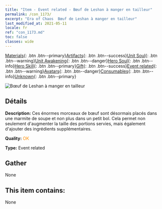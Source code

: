 ```yaml
---
title: "Item - Event related - Bœuf de Leshan à manger en tailleur"
permalink: /con_1173/
excerpt: "Era of Chaos  Bœuf de Leshan à manger en tailleur"
last_modified_at: 2021-05-11
locale: fr
ref: "con_1173.md"
toc: false
classes: wide
---
```

 [Materials](/ItemsFR/){: .btn .btn--primary}[Artifacts](/ItemsFR/Artifacts/){: .btn .btn--success}[Unit Soul](/ItemsFR/UnitSoul/){: .btn .btn--warning}[Unit Awakening](/ItemsFR/UnitAwakening/){: .btn .btn--danger}[Hero Soul](/ItemsFR/HeroSoul/){: .btn .btn--info}[Hero Skill](/ItemsFR/HeroSkill/){: .btn .btn--primary}[Gift](/ItemsFR/Gift/){: .btn .btn--success}[Event related](/ItemsFR/Events/){: .btn .btn--warning}[Avatars](/ItemsFR/Avatars/){: .btn .btn--danger}[Consumables](/ItemsFR/Consumables/){: .btn .btn--info}[Unknown](/ItemsFR/Unknown/){: .btn .btn--primary}

 ![Bœuf de Leshan à manger en tailleur](/images/t/i_81511221.png)

## Détails
 **Description:** Ces énormes morceaux de bœuf sont désormais placés dans une marmite de soupe et non plus dans un petit bol. Cela permet non seulement d'augmenter la taille des portions servies, mais également d'ajouter des ingrédients supplémentaires.

 **Quality:** <span style="color: #FF8C00">OK</span>

 **Type:** Event related

## Gather

  None

## This item contains:

  None

